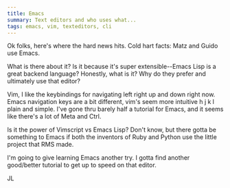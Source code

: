 ```yaml
---
title: Emacs
summary: Text editors and who uses what...
tags: emacs, vim, texteditors, cli
---
```

Ok folks, here's where the hard news hits.  Cold hart facts: Matz and Guido use Emacs. 

What is there about it?  Is it because it's super extensible--Emacs Lisp is a great backend language? Honestly, what is it?  Why do they prefer and ultimately use that editor? 

Vim, I like the keybindings for navigating left right up and down right now.  Emacs navigation keys are a bit different, vim's seem more intuitive h j k l plain and simple. I've gone thru barely half a tutorial for Emacs, and it seems like there's a lot of Meta and Ctrl. 

Is it the power of Vimscript vs Emacs Lisp?  Don't know, but there gotta be something to Emacs if both the inventors of Ruby and Python use the little project that RMS made.

I'm going to give learning Emacs another try. I gotta find another good/better tutorial to get up to speed on that editor. 

JL

